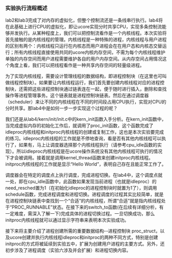 ### 实验执行流程概述 

lab2和lab3完成了对内存的虚拟化，但整个控制流还是一条线串行执行。lab4将在此基础上进行CPU的虚拟化，即让ucore实现分时共享CPU，实现多条控制流能够并发执行。从某种程度上，我们可以把控制流看作是一个内核线程。本次实验将首先接触的是内核线程的管理。内核线程是一种特殊的进程，内核线程与用户进程的区别有两个：内核线程只运行在内核态而用户进程会在在用户态和内核态交替运行；所有内核线程直接使用共同的ucore内核内存空间，不需为每个内核线程维护单独的内存空间而用户进程需要维护各自的用户内存空间。从内存空间占用情况这个角度上看，我们可以把线程看作是一种共享内存空间的轻量级进程。

为了实现内核线程，需要设计管理线程的数据结构，即进程控制块（在这里也可叫做线程控制块）。如果要让内核线程运行，我们首先要创建内核线程对应的进程控制块，还需把这些进程控制块通过链表连在一起，便于随时进行插入，删除和查找操作等进程管理事务。这个链表就是进程控制块链表。然后在通过调度器（scheduler）来让不同的内核线程在不同的时间段占用CPU执行，实现对CPU的分时共享。那lab4中是如何一步一步实现这个过程的呢？

我们还是从lab4/kern/init/init.c中的kern\_init函数入手分析。在kern\_init函数中，当完成虚拟内存的初始化工作后，就调用了proc\_init函数，这个函数完成了idleproc内核线程和initproc内核线程的创建或复制工作，这也是本次实验要完成的练习。idleproc内核线程的工作就是不停地查询，看是否有其他内核线程可以执行了，如果有，马上让调度器选择那个内核线程执行（请参考cpu\_idle函数的实现）。所以idleproc内核线程是在ucore操作系统没有其他内核线程可执行的情况下才会被调用。接着就是调用kernel\_thread函数来创建initproc内核线程。initproc内核线程的工作就是显示“Hello World”，表明自己存在且能正常工作了。

调度器会在特定的调度点上执行调度，完成进程切换。在lab4中，这个调度点就一处，即在cpu\_idle函数中，此函数如果发现当前进程（也就是idleproc）的need\_resched置为1（在初始化idleproc的进程控制块时就置为1了），则调用schedule函数，完成进程调度和进程切换。进程调度的过程其实比较简单，就是在进程控制块链表中查找到一个“合适”的内核线程，所谓“合适”就是指内核线程处于“PROC\_RUNNABLE”状态。在接下来的switch\_to函数(在后续有详细分析，有一定难度，需深入了解一下)完成具体的进程切换过程。一旦切换成功，那么initproc内核线程就可以通过显示字符串来表明本次实验成功。

接下来将主要介绍了进程创建所需的重要数据结构--进程控制块
proc\_struct，以及ucore创建并执行内核线程idleproc和initproc的两种不同方式，特别是创建initproc的方式将被延续到实验五中，扩展为创建用户进程的主要方式。另外，还初步涉及了进程调度（实验六涉及并会扩展）和进程切换内容。
